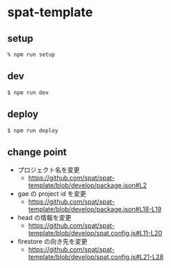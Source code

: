 # spat-template

## setup

```
% npm run setup
```

## dev

```
$ npm run dev
```

## deploy

```
$ npm run deploy
```

## change point


- プロジェクト名を変更
  + https://github.com/spat/spat-template/blob/develop/package.json#L2
- gae の project id を変更
  + https://github.com/spat/spat-template/blob/develop/package.json#L18-L19
- head の情報を変更
  + https://github.com/spat/spat-template/blob/develop/spat.config.js#L11-L20
- firestore の向き先を変更
  + https://github.com/spat/spat-template/blob/develop/spat.config.js#L21-L28
